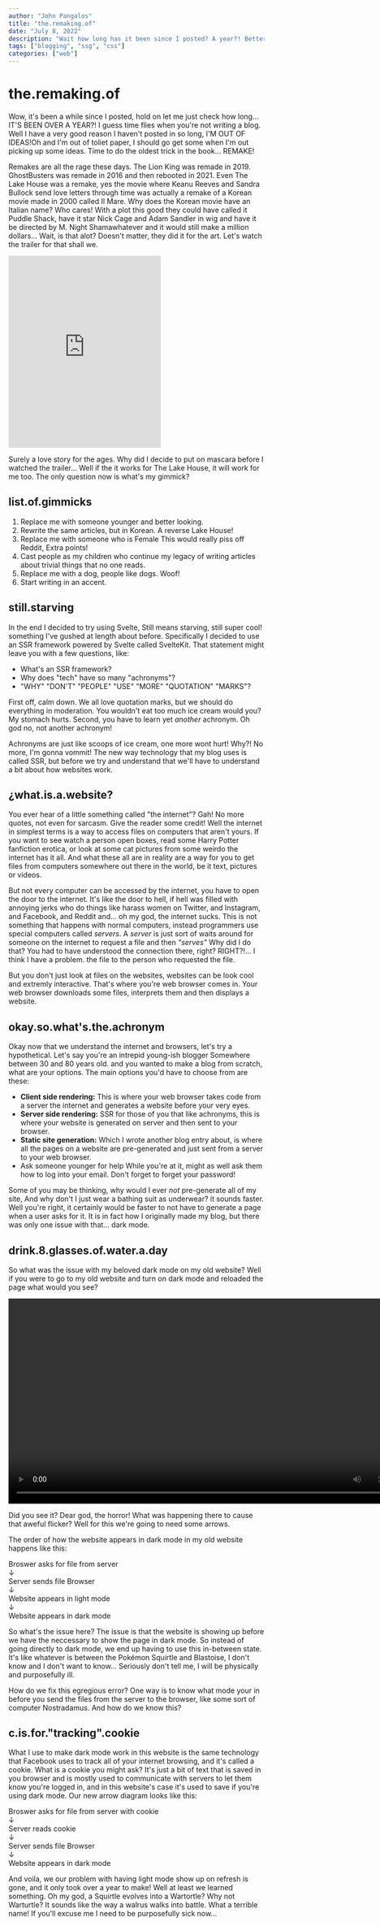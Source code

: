 ```yaml
---
author: "John Pangalos"
title: "the.remaking.of"
date: "July 8, 2022"
description: "Wait how long has it been since I posted? A year?! Better bring out the oldest trick in the book, a remake! How I remade this blog. This post includes a bit of information on SSR frameworks and SvelteKit: An SSR framework that from the maker of svelte."
tags: ["blogging", "ssg", "css"]
categories: ["web"]
---
```


<script context="module">
  import Link from "../../components/Link.svelte";
  import Tooltip from "../../components/Tooltip.svelte";
  import NerdAlert from "../../components/NerdAlert.svelte";
</script>

# the.remaking.of

<p>
  Wow, it's been a while since I posted, hold on let me just check how long...
  IT'S BEEN OVER A YEAR?! I guess time flies when you're not writing a blog.
  Well I have a very good reason I haven't posted in so long, <Tooltip
    ><span slot="main">I'M OUT OF IDEAS!</span><span slot="hover"
      >Oh and I'm out of toliet paper, I should go get some when I'm out picking
      up some ideas.</span
    ></Tooltip
  > Time to do the oldest trick in the book... REMAKE!
</p>

<p>
  Remakes are all the rage these days.
  <Link to="https://en.wikipedia.org/wiki/The_Lion_King_(2019_film)"
    >The Lion King</Link
  >
  was remade in 2019. GhostBusters was remade in 2016 and then rebooted in 2021.
  Even The Lake House was a remake, yes the movie where Keanu Reeves and Sandra Bullock
  send love letters through time was actually a remake of a Korean movie made in
  2000 called 
  <Tooltip>
  <span slot="main">Il Mare.</span>
  <span slot="hover">
    Why does the Korean movie have an Italian name? Who cares! With a plot this good
    they could have called it Puddle Shack, have it star Nick Cage and Adam Sandler in
    wig and have it be directed by M. Night Shamawhatever and it would still make a million dollars...
    Wait, is that alot? Doesn't matter, they did it for the art.
  </span>
  </Tooltip> Let's watch the trailer for that shall we.
</p>

<div class="flex justify-center aspect-video">
  <iframe class="w-full" height="378px" src="https://www.youtube.com/embed/V02lqEpbk2Y" title="The Lake House (2006) | Movie Trailer | Sandra Bullock, Keanu Reeves" frameborder="0" allow="accelerometer; autoplay; clipboard-write; encrypted-media; gyroscope; picture-in-picture" allowfullscreen></iframe>
</div>

<p>
  <Tooltip>
    <span slot="main">Surely a love story for the ages.</span>
    <span slot="hover">Why did I decide to put on mascara before I watched the trailer...</span>
  </Tooltip>
  Well if the it works for The Lake House, it will work for me too. The only question now is
  what's my gimmick?
</p>

## list.of.gimmicks

1. Replace me with someone younger and better looking.
1. <Tooltip>
     <span slot="main">Rewrite the same articles, but in Korean.</span>
     <span slot="hover">A reverse Lake House!</span>
   </Tooltip>
1. <Tooltip>
     <span slot="main">Replace me with someone who is Female</span>
     <span slot="hover">This would really piss off Reddit, Extra points!</span>
   </Tooltip>
1. Cast people as my children who continue my legacy of writing articles about trivial
   things that no one reads.
1. Replace me with a dog, <Tooltip>
   <span slot="main">people like dogs.</span>
   <span slot="hover">Woof!</span>
   </Tooltip>
1. Start writing in an accent.

## still.starving

<p>
In the end I decided to try using
<Tooltip>
  <span slot="main">Svelte,</span>
  <span slot="hover">Still means starving, still super cool!</span>
</Tooltip>
something I've gushed at length about <Link to="/blog/looking-svelte">before.</Link>
Specifically I decided to use an SSR framework powered by Svelte called SvelteKit.
That statement might leave you with a few questions, like:
</p>

- What's an SSR framework?
- Why does "tech" have so many "achronyms"?
- "WHY" "DON'T" "PEOPLE" "USE" "MORE" "QUOTATION" "MARKS"?

<p>
First off, calm down. We all love quotation marks, but we should do everything in moderation.
You wouldn't eat too much ice cream
<Tooltip>
  <span slot="main">would you?</span>
  <span slot="hover">My stomach hurts.</span>
</Tooltip>
Second, you have to learn
<Tooltip>
  <span slot="main">yet <i>another</i> achronym.</span>
  <span slot="hover">Oh god no, not another achronym!</span>
</Tooltip>
</p>

<NerdAlert />

<p>
Achronyms are just like scoops of ice cream, 
<Tooltip>
  <span slot="main">one more wont hurt!</span>
  <span slot="hover">Why?! No more, I'm gonna vommit!</span>
</Tooltip>
The new way technology that my blog uses is called SSR, but before we try and 
understand that we'll have to understand a bit about how websites work.
</p>

## ¿what.is.a.website?

<p>
You ever hear of a little something called 
<Tooltip>
  <span slot="main">"the internet"?</span>
  <span slot="hover">
    Gah! No more quotes, not even for sarcasm. Give the reader some credit!
  </span>
</Tooltip>
Well the internet in simplest terms is a way to access files on computers that 
aren't yours. If you want to see watch
<Link to="https://www.youtube.com/c/unboxtherapy">a person open boxes,</Link> 
<Link to="https://bookriot.com/harry-potter-erotica/">
  read some Harry Potter fanfiction erotica,
 </Link>
<Link to="https://cats.pangalos.dev">or look at some cat pictures from some weirdo</Link>
the internet has it all. And what these all are in reality are a way for you to
get files from computers somewhere out there in the world, be it text, pictures
or videos.
</p>

<p>
But not every computer can be accessed by the internet, you have to open the
<Tooltip>
  <span slot="main">door to the internet.</span>
  <span slot="hover">
    It's like the door to hell, if hell was filled with annoying jerks who do
    things like harass women on Twitter, and Instagram, and Facebook, and Reddit
    and... oh my god, the internet sucks.
  </span>
</Tooltip>
This is not something that happens with normal computers, instead programmers
use special computers called <i>servers</i>. A <i>server</i> is just sort of
waits around for someone on the internet to request a file and then 
<Tooltip>
  <span slot="main"><i>"serves"</i></span>
  <span slot="hover">
    Why did I do that? You had to have understood the connection there, right?
    RIGHT?!... I think I have a problem.
  </span>
</Tooltip>
the file to the person who requested the file.
</p>

<p>
But you don't just look at files on the websites, websites can be look cool 
and extremly interactive. That's where you're web browser comes in. Your web
browser downloads some files, interprets them and then displays a website.
</p>

## okay.so.what's.the.achronym

<p>
Okay now that we understand the internet and browsers, let's try a hypothetical. Let's say
you're an
<Tooltip>
  <span slot="main">intrepid young-ish blogger</span>
  <span slot="hover">Somewhere between 30 and 80 years old.</span>
</Tooltip>
and you wanted to make a blog from scratch, what are your options. The main options you'd have to choose from are these:
</p>

<ul>
  <li>
    <b>Client side rendering:</b> This is where your web browser takes code from
    a server the internet and generates a website before your very eyes.
  </li>
  <li>
    <b>Server side rendering:</b> SSR for those of you that like achronyms,
    this is where your website is generated on server and then sent to your
    browser.
  </li>
  <li>
    <b>Static site generation:</b>
    <Link to="/blog/the-making-of">
      Which I wrote another blog entry about,
    </Link>
    is where all the pages on a website are pre-generated and just sent from a 
    server to your web browser.
  </li>
  <li>
    <Tooltip>
      <span slot="main">Ask someone younger for help</span>
      <span slot="hover">
        While you're at it, might as well ask them how to log into your email. 
        Don't forget to forget your password!
      </span>
    </Tooltip>
  </li>
</ul>

<p>
Some of you may be thinking, why would I ever <Tooltip>
<span slot="main"><i>not</i> pre-generate all of my site,</span>
<span slot="hover">And why don't I just wear a bathing suit as underwear?</span>
</Tooltip>
it sounds faster.
Well you're right, it certainly would be faster to not have to generate a page
when a user asks for it. It is in fact how I originally made my blog, but there
was only one issue with that... dark mode.
</p>

## drink.8.glasses.of.water.a.day

So what was the issue with my beloved dark mode on my old website? Well if you
were to go to my old website and turn on dark mode and reloaded the page what
would you see?

<video height="403.52px" controls>
  <source src="/see.mp4" type="video/mp4">
  Your browser does not support the video tag.
</video>

Did you see it? Dear god, the horror! What was happening there to cause that
aweful flicker? Well for this we're going to need some arrows.

The order of how the website appears in dark mode in my old website happens
like this:

<div class="flex flex-col font-bold font-mono text-center">
  <div>
  Broswer asks for file from server
  </div>
  <div>
  &darr;
  </div>
  <div>
  Server sends file Browser 
  </div>
  <div>
  &darr; 
  </div>
  <div>
  Website appears in light mode
  </div>
  <div>
  &darr; 
  </div>
  <div>
  Website appears in dark mode 
  </div>
</div>

<p>
So what's the issue here? The issue is that the website is showing up before
we have the neccessary to show the page in dark mode. So instead of going
directly to dark mode, we end up having to use this 
<Tooltip>
  <span slot="main">in-between state.</span>
  <span slot="hover">
    It's like whatever is between the Pokémon Squirtle and Blastoise, I don't
    know and I don't want to know... Seriously don't tell me, I will be
    physically and purposefully ill.
  </span>
</Tooltip>
</p>

How do we fix this egregious error? One way is to know what mode your in before
you send the files from the server to the browser, like some sort of computer
Nostradamus. And how do we know this?

## c.is.for."tracking".cookie

<p>
What I use to make dark mode work in this website is the  
<Link to="https://truthinadvertising.org/articles/facebooks-tracking-cookies/">
  same technology that Facebook uses to track all of your internet browsing,
</Link>
and it's called a cookie. What is a cookie you might ask? It's just a bit of
text that is saved in you browser and is mostly used to communicate with servers
to let them know you're logged in, and in this website's case it's used to save
if you're using dark mode. Our new arrow diagram looks like this:
</p>

<div class="flex flex-col font-bold font-mono text-center">
  <div>
  Broswer asks for file from server with cookie
  </div>
  <div>
  &darr;
  </div>
  <div>
  Server reads cookie 
  </div>
  <div>
  &darr; 
  </div>
  <div>
  Server sends file Browser 
  </div>
  <div>
  &darr; 
  </div>
  <div>
  Website appears in dark mode 
  </div>
</div>

<p>
And voila, we our problem with having light mode show up on refresh is gone, and
it only took over a year to make! Well
<Tooltip>
  <span slot="main">at least we learned something.</span>
  <span slot="hover">
    Oh my god, a Squirtle evolves into a Wartortle? Why not Warturtle? It sounds like
    the way a walrus walks into battle. What a terrible name! If you'll excuse me
    I need to be purposefully sick now...
  </span>
</Tooltip>
</p>
